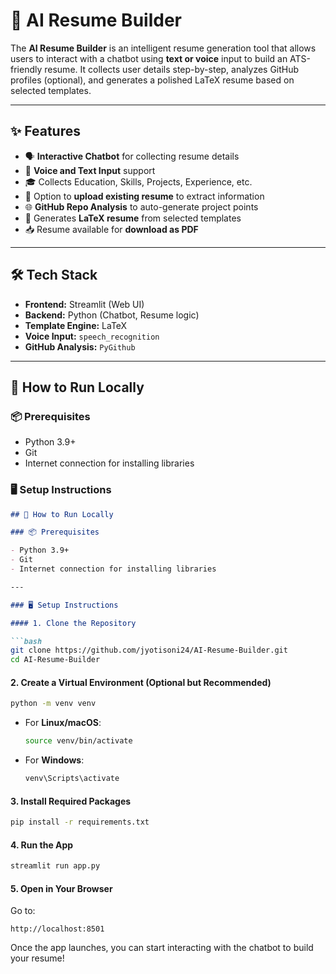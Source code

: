 # 🧠 AI Resume Builder

The **AI Resume Builder** is an intelligent resume generation tool that allows users to interact with a chatbot using **text or voice** input to build an ATS-friendly resume. It collects user details step-by-step, analyzes GitHub profiles (optional), and generates a polished LaTeX resume based on selected templates.

---

## ✨ Features

- 🗣️ **Interactive Chatbot** for collecting resume details  
- 🧾 **Voice and Text Input** support  
- 🎓 Collects Education, Skills, Projects, Experience, etc.  
- 📂 Option to **upload existing resume** to extract information  
- 🌐 **GitHub Repo Analysis** to auto-generate project points  
- 📄 Generates **LaTeX resume** from selected templates  
- 📥 Resume available for **download as PDF**

---

## 🛠️ Tech Stack

- **Frontend:** Streamlit (Web UI)
- **Backend:** Python (Chatbot, Resume logic)
- **Template Engine:** LaTeX
- **Voice Input:** `speech_recognition`
- **GitHub Analysis:** `PyGithub`

---

## 🚀 How to Run Locally

### 📦 Prerequisites

- Python 3.9+
- Git
- Internet connection for installing libraries

### 🖥️ Setup Instructions


````markdown
## 🚀 How to Run Locally

### 📦 Prerequisites

- Python 3.9+
- Git
- Internet connection for installing libraries

---

### 🖥️ Setup Instructions

#### 1. Clone the Repository

```bash
git clone https://github.com/jyotisoni24/AI-Resume-Builder.git
cd AI-Resume-Builder
````

#### 2. Create a Virtual Environment (Optional but Recommended)

```bash
python -m venv venv
```

* For **Linux/macOS**:

  ```bash
  source venv/bin/activate
  ```

* For **Windows**:

  ```bash
  venv\Scripts\activate
  ```

#### 3. Install Required Packages

```bash
pip install -r requirements.txt
```

#### 4. Run the App

```bash
streamlit run app.py
```

#### 5. Open in Your Browser

Go to:

```
http://localhost:8501
```

Once the app launches, you can start interacting with the chatbot to build your resume!
  
